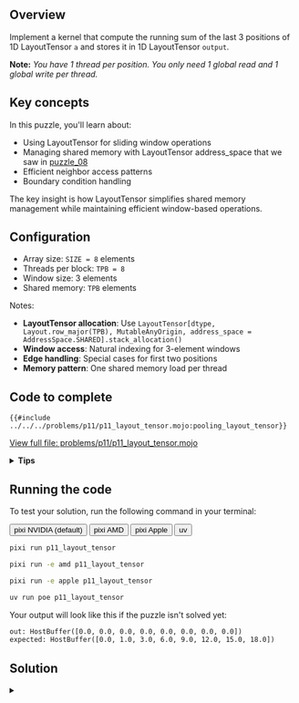 ## Overview

Implement a kernel that compute the running sum of the last 3 positions of 1D LayoutTensor `a` and stores it in 1D LayoutTensor `output`.

**Note:** _You have 1 thread per position. You only need 1 global read and 1 global write per thread._

## Key concepts

In this puzzle, you'll learn about:

- Using LayoutTensor for sliding window operations
- Managing shared memory with LayoutTensor address_space that we saw in [puzzle_08](../puzzle_08/layout_tensor.md)
- Efficient neighbor access patterns
- Boundary condition handling

The key insight is how LayoutTensor simplifies shared memory management while maintaining efficient window-based operations.

## Configuration

- Array size: `SIZE = 8` elements
- Threads per block: `TPB = 8`
- Window size: 3 elements
- Shared memory: `TPB` elements

Notes:

- **LayoutTensor allocation**: Use `LayoutTensor[dtype, Layout.row_major(TPB), MutableAnyOrigin, address_space = AddressSpace.SHARED].stack_allocation()`
- **Window access**: Natural indexing for 3-element windows
- **Edge handling**: Special cases for first two positions
- **Memory pattern**: One shared memory load per thread

## Code to complete

```mojo
{{#include ../../../problems/p11/p11_layout_tensor.mojo:pooling_layout_tensor}}
```

<a href="{{#include ../_includes/repo_url.md}}/blob/main/problems/p11/p11_layout_tensor.mojo" class="filename">View full file: problems/p11/p11_layout_tensor.mojo</a>

<details>
<summary><strong>Tips</strong></summary>

<div class="solution-tips">

1. Create shared memory with LayoutTensor using address_space
2. Load data with natural indexing: `shared[local_i] = a[global_i]`
3. Handle special cases for first two elements
4. Use shared memory for window operations
5. Guard against out-of-bounds access

</div>
</details>

## Running the code

To test your solution, run the following command in your terminal:

<div class="code-tabs" data-tab-group="package-manager">
  <div class="tab-buttons">
    <button class="tab-button">pixi NVIDIA (default)</button>
    <button class="tab-button">pixi AMD</button>
    <button class="tab-button">pixi Apple</button>
    <button class="tab-button">uv</button>
  </div>
  <div class="tab-content">

```bash
pixi run p11_layout_tensor
```

  </div>
  <div class="tab-content">

```bash
pixi run -e amd p11_layout_tensor
```

  </div>
  <div class="tab-content">

```bash
pixi run -e apple p11_layout_tensor
```

  </div>
  <div class="tab-content">

```bash
uv run poe p11_layout_tensor
```

  </div>
</div>

Your output will look like this if the puzzle isn't solved yet:

```txt
out: HostBuffer([0.0, 0.0, 0.0, 0.0, 0.0, 0.0, 0.0, 0.0])
expected: HostBuffer([0.0, 1.0, 3.0, 6.0, 9.0, 12.0, 15.0, 18.0])
```

## Solution

<details class="solution-details">
<summary></summary>

```mojo
{{#include ../../../solutions/p11/p11_layout_tensor.mojo:pooling_layout_tensor_solution}}
```

<div class="solution-explanation">

The solution implements a sliding window sum using LayoutTensor with these key steps:

1. **Shared memory setup**
   - LayoutTensor creates block-local storage with address_space:

     ```txt
     shared = LayoutTensor[dtype, Layout.row_major(TPB), MutableAnyOrigin, address_space = AddressSpace.SHARED].stack_allocation()
     ```

   - Each thread loads one element:

     ```txt
     Input array:  [0.0 1.0 2.0 3.0 4.0 5.0 6.0 7.0]
     Block shared: [0.0 1.0 2.0 3.0 4.0 5.0 6.0 7.0]
     ```

   - `barrier()` ensures all data is loaded

2. **Boundary cases**
   - Position 0: Single element

     ```txt
     output[0] = shared[0] = 0.0
     ```

   - Position 1: Sum of first two elements

     ```txt
     output[1] = shared[0] + shared[1] = 0.0 + 1.0 = 1.0
     ```

3. **Main window operation**
   - For positions 2 and beyond:

     ```txt
     Position 2: shared[0] + shared[1] + shared[2] = 0.0 + 1.0 + 2.0 = 3.0
     Position 3: shared[1] + shared[2] + shared[3] = 1.0 + 2.0 + 3.0 = 6.0
     Position 4: shared[2] + shared[3] + shared[4] = 2.0 + 3.0 + 4.0 = 9.0
     ...
     ```

   - Natural indexing with LayoutTensor:

     ```txt
     # Sliding window of 3 elements
     window_sum = shared[i-2] + shared[i-1] + shared[i]
     ```

4. **Memory access pattern**
   - One global read per thread into shared tensor
   - Efficient neighbor access through shared memory
   - LayoutTensor benefits:
     - Automatic bounds checking
     - Natural window indexing
     - Layout-aware memory access
     - Type safety throughout

This approach combines the performance of shared memory with LayoutTensor's safety and ergonomics:

- Minimizes global memory access
- Simplifies window operations
- Handles boundaries cleanly
- Maintains coalesced access patterns

The final output shows the cumulative window sums:

```txt
[0.0, 1.0, 3.0, 6.0, 9.0, 12.0, 15.0, 18.0]
```

</div>
</details>
